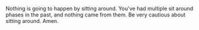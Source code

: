 Nothing is going to happen by sitting around. You've had multiple sit around phases in the past, and nothing came from them. Be very cautious about sitting around. Amen.